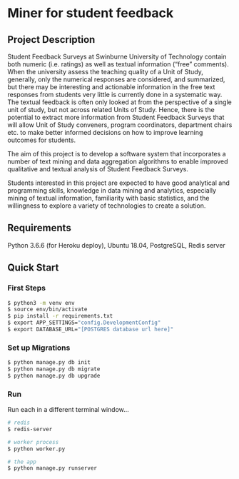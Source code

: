 # Miner for student feedback

## Project Description

Student Feedback Surveys at Swinburne University of Technology contain both numeric (i.e. ratings) as well as textual information (“free” comments). When the university assess the teaching quality of a Unit of Study, generally, only the numerical responses are considered, and summarized, but there may be interesting and actionable information in the free text responses from students very little is currently done in a systematic way. The textual feedback is often only looked at from the perspective of a single unit of study, but not across related Units of Study. Hence, there is the potential to extract more information from
Student Feedback Surveys that will allow Unit of Study conveners, program coordinators, department chairs etc. to make better informed decisions on how to improve learning outcomes for students.

The aim of this project is to develop a software system that incorporates a number of text mining and data aggregation algorithms to enable improved qualitative and textual analysis of Student Feedback Surveys.

Students interested in this project are expected to have good analytical and programming skills, knowledge in data mining and analytics, especially mining of textual information, familiarity with basic statistics, and the willingness to explore a variety of technologies to create a solution.

## Requirements

Python 3.6.6 (for Heroku deploy),
Ubuntu 18.04,
PostgreSQL,
Redis server

## Quick Start

### First Steps

```sh
$ python3 -m venv env
$ source env/bin/activate
$ pip install -r requirements.txt
$ export APP_SETTINGS="config.DevelopmentConfig"
$ export DATABASE_URL="[POSTGRES database url here]"
```

### Set up Migrations

```sh
$ python manage.py db init
$ python manage.py db migrate
$ python manage.py db upgrade
```

### Run

Run each in a different terminal window...

```sh
# redis
$ redis-server

# worker process
$ python worker.py

# the app
$ python manage.py runserver
```
